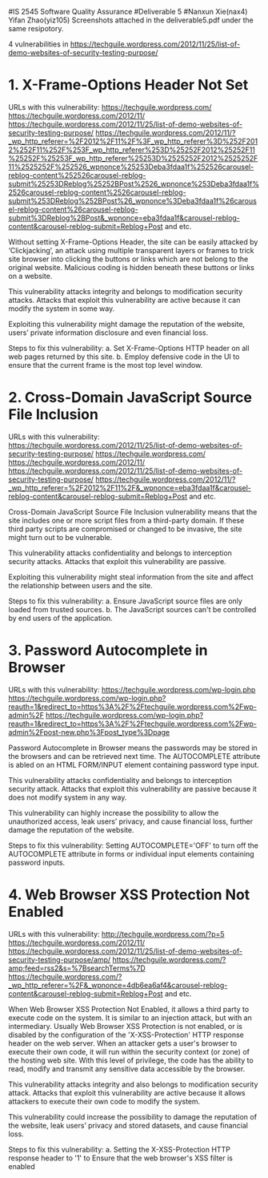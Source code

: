 #IS 2545 Software Quality Assurance
#Deliverable 5
#Nanxun Xie(nax4) Yifan Zhao(yiz105)
Screenshots attached in the deliverable5.pdf under the same resipotory.

4 vulnerabilities in 
https://techguile.wordpress.com/2012/11/25/list-of-demo-websites-of-security-testing-purpose/


#
# 1.	X-Frame-Options Header Not Set

URLs with this vulnerability:
https://techguile.wordpress.com/
https://techguile.wordpress.com/2012/11/
https://techguile.wordpress.com/2012/11/25/list-of-demo-websites-of-security-testing-purpose/
https://techguile.wordpress.com/2012/11/?_wp_http_referer=%2F2012%2F11%2F%3F_wp_http_referer%3D%252F2012%252F11%252F%253F_wp_http_referer%253D%25252F2012%25252F11%25252F%25253F_wp_http_referer%25253D%2525252F2012%2525252F11%2525252F%252526_wpnonce%25253Deba3fdaa1f%252526carousel-reblog-content%252526carousel-reblog-submit%25253DReblog%25252BPost%2526_wpnonce%253Deba3fdaa1f%2526carousel-reblog-content%2526carousel-reblog-submit%253DReblog%252BPost%26_wpnonce%3Deba3fdaa1f%26carousel-reblog-content%26carousel-reblog-submit%3DReblog%2BPost&_wpnonce=eba3fdaa1f&carousel-reblog-content&carousel-reblog-submit=Reblog+Post
and etc.

Without setting X-Frame-Options Header, the site can be easily attacked by ‘Clickjacking’, an attack using multiple transparent layers or frames to trick site browser into clicking the buttons or links which are not belong to the original website. Malicious coding is hidden beneath these buttons or links on a website. 

This vulnerability attacks integrity and belongs to modification security attacks. Attacks that exploit this vulnerability are active because it can modify the system in some way.

Exploiting this vulnerability might damage the reputation of the website, users’ private information disclosure and even financial loss.

Steps to fix this vulnerability:
a. Set X-Frame-Options HTTP header on all web pages returned by this site.
b. Employ defensive code in the UI to ensure that the current frame is the most top level window.

# 2.	Cross-Domain JavaScript Source File Inclusion

URLs with this vulnerability:
https://techguile.wordpress.com/2012/11/25/list-of-demo-websites-of-security-testing-purpose/
https://techguile.wordpress.com/
https://techguile.wordpress.com/2012/11/
https://techguile.wordpress.com/2012/11/25/list-of-demo-websites-of-security-testing-purpose/
https://techguile.wordpress.com/2012/11/?_wp_http_referer=%2F2012%2F11%2F&_wpnonce=eba3fdaa1f&carousel-reblog-content&carousel-reblog-submit=Reblog+Post
and etc.

Cross-Domain JavaScript Source File Inclusion vulnerability means that the site includes one or more script files from a third-party domain. If these third party scripts are compromised or changed to be invasive, the site might turn out to be vulnerable.  

This vulnerability attacks confidentiality and belongs to interception security attacks. Attacks that exploit this vulnerability are passive.

Exploiting this vulnerability might steal information from the site and affect the relationship between users and the site.

Steps to fix this vulnerability:
a.	Ensure JavaScript source files are only loaded from trusted sources.
b.	The JavaScript sources can't be controlled by end users of the application.



# 3.	Password Autocomplete in Browser

URLs with this vulnerability:
https://techguile.wordpress.com/wp-login.php
https://techguile.wordpress.com/wp-login.php?reauth=1&redirect_to=https%3A%2F%2Ftechguile.wordpress.com%2Fwp-admin%2F
https://techguile.wordpress.com/wp-login.php?reauth=1&redirect_to=https%3A%2F%2Ftechguile.wordpress.com%2Fwp-admin%2Fpost-new.php%3Fpost_type%3Dpage




Password Autocomplete in Browser means the passwords may be stored in the browsers and can be retrieved next time. The AUTOCOMPLETE attribute is abled on an HTML FORM/INPUT element containing password type input.  

This vulnerability attacks confidentiality and belongs to interception security attack. Attacks that exploit this vulnerability are passive because it does not modify system in any way.

This vulnerability can highly increase the possibility to allow the unauthorized access, leak users’ privacy, and cause financial loss, further damage the reputation of the website.

Steps to fix this vulnerability:
Setting AUTOCOMPLETE='OFF' to turn off the AUTOCOMPLETE attribute in forms or individual input elements containing password inputs. 


# 4.	Web Browser XSS Protection Not Enabled
URLs with this vulnerability:
http://techguile.wordpress.com/?p=5
https://techguile.wordpress.com/2012/11/
https://techguile.wordpress.com/2012/11/25/list-of-demo-websites-of-security-testing-purpose/amp/
https://techguile.wordpress.com/?amp;feed=rss2&s=%7BsearchTerms%7D
https://techguile.wordpress.com/?_wp_http_referer=%2F&_wpnonce=4db6ea6af4&carousel-reblog-content&carousel-reblog-submit=Reblog+Post
and etc.


When Web Browser XSS Protection Not Enabled, it allows a third party to execute code on the system. It is similar to an injection attack, but with an intermediary. Usually Web Browser XSS Protection is not enabled, or is disabled by the configuration of the 'X-XSS-Protection' HTTP response header on the web server. When an attacker gets a user's browser to execute their own code, it will run within the security context (or zone) of the hosting web site. With this level of privilege, the code has the ability to read, modify and transmit any sensitive data accessible by the browser.

This vulnerability attacks integrity and also belongs to modification security attack. Attacks that exploit this vulnerability are active because it allows attackers to execute their own code to modify the system.

This vulnerability could increase the possibility to damage the reputation of the website, leak users’ privacy and stored datasets, and cause financial loss.

Steps to fix this vulnerability:
a.	Setting the X-XSS-Protection HTTP response header to '1' to Ensure that the web browser's XSS filter is enabled




